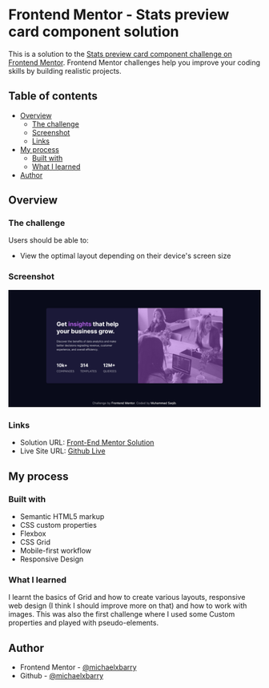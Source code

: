 # Frontend Mentor - Stats preview card component solution

This is a solution to the [Stats preview card component challenge on Frontend Mentor](https://www.frontendmentor.io/challenges/stats-preview-card-component-8JqbgoU62). Frontend Mentor challenges help you improve your coding skills by building realistic projects. 

## Table of contents

- [Overview](#overview)
  - [The challenge](#the-challenge)
  - [Screenshot](#screenshot)
  - [Links](#links)
- [My process](#my-process)
  - [Built with](#built-with)
  - [What I learned](#what-i-learned)
- [Author](#author)

## Overview

### The challenge

Users should be able to:

- View the optimal layout depending on their device's screen size

### Screenshot

![](./Screenshot.png)

### Links

- Solution URL: [Front-End Mentor Solution](https://www.frontendmentor.io/solutions/stats-preview-card-component-NJkfAz1aIv)
- Live Site URL: [Github Live](https://michaelxbarry.github.io/Stats-Preview-Card-Component/)

## My process

### Built with

- Semantic HTML5 markup
- CSS custom properties
- Flexbox
- CSS Grid
- Mobile-first workflow
- Responsive Design

### What I learned

I learnt the basics of Grid and how to create various layouts, responsive web design (I think I should improve more on that) and how to work with images. This was also the first challenge where I used some Custom properties and played with pseudo-elements.

## Author

- Frontend Mentor - [@michaelxbarry](https://www.frontendmentor.io/profile/michaelxbarry)
- Github - [@michaelxbarry](https://github.com/michaelxbarry)

